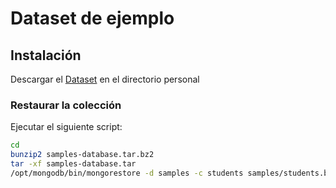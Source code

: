 Dataset de ejemplo
==================

Instalación
-----------

Descargar el [Dataset](https://mega.co.nz/#!WVgSFYBZ!5C28emvkBqMWTlnEmYFvKxOej671tdKT7INiNsrbNQA) en el directorio personal

### Restaurar la colección
Ejecutar el siguiente script:
```bash
cd
bunzip2 samples-database.tar.bz2
tar -xf samples-database.tar
/opt/mongodb/bin/mongorestore -d samples -c students samples/students.bson
```
